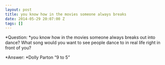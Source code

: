 ```yaml
---
layout: post
title: you know how in the movies someone always breaks
date: 2014-05-29 20:07:00 Z
tags: []
---
```

*Question: *you know how in the movies someone always breaks out into dance? What song would you want to see people dance to in real life right in front of you?

*Answer: *Dolly Parton “9 to 5”

